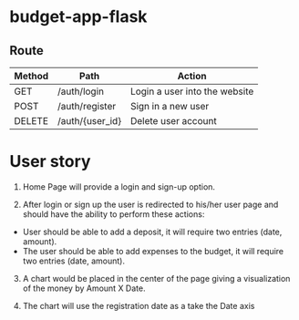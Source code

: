 # budget-app-flask

## Route

| Method | Path | Action|
|--------|------|-------|
| GET | /auth/login | Login a user into the website |
| POST | /auth/register | Sign in a new user |
| DELETE | /auth/{user_id} | Delete user account |






# User story
1. Home Page will provide a login and sign-up option.

2. After login or sign up the user is redirected to his/her user page and should have the ability to perform these actions:
  * User should be able to add a deposit, it will require two entries (date, amount).
  * The user should be able to add expenses to the budget, it will require two entries (date, amount).

3. A chart would be placed in the center of the page giving a visualization of the money by Amount X Date.

4. The chart will use the registration date as a take the Date axis
